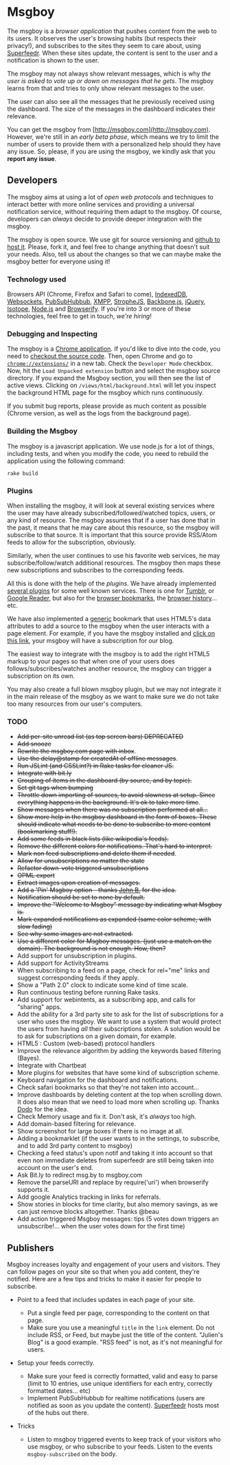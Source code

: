 # Msgboy

The msgboy is a *browser application* that pushes content from the web to its users. It observes the user's browsing habits (but respects their privacy!), and subscribes to the sites they seem to care about, using [Superfeedr](http://superfeedr.com). When these sites update, the content is sent to the user and a notification is shown to the user. 

The msgboy may not always show relevant messages, which is why *the user is asked to vote up or down on messages that he gets*. The msgboy learns from that and tries to only show relevant messages to the user.

The user can also see all the messages that he previously received using the dashboard. The size of the messages in the dashboard indicates their relevance.

You can get the msgboy from [http://msgboy.com](http://msgboy.com). However, we're still in an *early beta phase*, which means we try to limit the number of users to provide them with a personalized help should they have any issue. So, please, if you are using the msgboy, we kindly ask that you **report any issue**.

## Developers

The msgboy aims at using a lot of *open web protocols* and techniques to interact better with more online services and providing a universal notification service, without requiring them adapt to the msgboy. Of course, developers can _always_ decide to provide deeper integration with the msgboy.

The msgboy is open source. We use git for source versioning and [github to host it](https://github.com/superfeedr/msgboy). Please, fork it, and feel free to change anything that doesn't suit your needs. Also, tell us about the changes so that we can maybe make the msgboy better for everyone using it!

### Technology used

Browsers API (Chrome, Firefox and Safari to come), [IndexedDB](http://www.w3.org/TR/IndexedDB/), [Websockets](http://dev.w3.org/html5/websockets/), [PubSubHubbub](http://code.google.com/p/pubsubhubbub/), [XMPP](http://xmpp.org/), [StropheJS](http://strophe.im/), [Backbone.js](http://documentcloud.github.com/backbone/), [jQuery](http://jquery.com/), [Isotope](http://isotope.metafizzy.co/), [Node.js](http://nodejs.org/) and [Browserify](https://github.com/substack/node-browserify). If you're into 3 or more of these technologies, feel free to get in touch, *we're hiring*!

### Debugging and Inspecting

The msgboy is a [Chrome application](http://code.google.com/chrome/extensions/index.html). If you'd like to dive into the code, you need to [checkout the source code](https://github.com/superfeedr/msgboy). Then, open Chrome and go to <code>[chrome://extensions/](chrome://extensions/)</code> in a new tab. Check the <code>Developer Mode</code> checkbox. Now, hit the <code>Load Unpacked extension</code> button and select the msgboy source directory.
If you expand the Msgboy section, you will then see the list of active views. Clicking on <code>/views/html/background.html</code> will let you inspect the background HTML page for the msgboy which runs continuously.

If you submit bug reports, please provide as much content as possible (Chrome version, as well as the logs from the background page).

### Building the Msgboy

The msgboy is a javascript application. We use node.js for a lot of things, including tests, and when you modify the code, you need to rebuild the application using the following command:

    rake build

### Plugins

When installing the msgboy, it will look at several existing services where the user may have already subscribed/followed/watched topics, users, or any kind of resource. The msgboy assumes that if a user has done that in the past, it means that he may care about this resource, so the msgboy will subscribe to that source. It is important that this source provide RSS/Atom feeds to allow for the subscription, obviously.

Similarly, when the user continues to use his favorite web services, he may subscribe/follow/watch additional resources. The msgboy then maps these new subscriptions and subscribes to the corresponding feeds.

All this is done with the help of the *plugins*. We have already implemented [several plugins](https://github.com/superfeedr/msgboy/tree/master/controllers/plugins) for some well known services. There is one for [Tumblr](https://github.com/superfeedr/msgboy/blob/master/controllers/plugins/tumblr.js), or [Google Reader](https://github.com/superfeedr/msgboy/blob/master/controllers/plugins/google-reader.js), but also for the [browser bookmarks](https://github.com/superfeedr/msgboy/blob/master/controllers/plugins/bookmarks.js), the [browser history](https://github.com/superfeedr/msgboy/blob/master/controllers/plugins/history.js)... etc.

We have also implemented a [generic](https://github.com/superfeedr/msgboy/blob/master/controllers/plugins/generic.js) bookmark that uses HTML5's data attributes to add a source to the msgboy when the user interacts with a page element. For example, if you have the msgboy installed and <a href="" class="msgboy-follow" data-msgboy-url="http://blog.msgboy.com/rss" >click on this link</a>, your msgboy will have a subscription for our blog.

The easiest way to integrate with the msgboy is to add the right HTML5 markup to your pages so that when one of your users does follows/subscribes/watches another resource, the msgboy can trigger a subscription on its own.

You may also create a full blown msgboy plugin, but we may not integrate it in the main release of the msgboy as we want to make sure we do not take too many resources from our user's computers.

### TODO

* <del>Add per-site unread list (as top screen bars) DEPRECATED</del>
* <del>Add snooze</del>
* <del>Rewrite the msgboy.com page with inbox</del>.
* <del>Use the delay@stamp for createdAt of offline messages</del>.
* <del>Run JSLint (and CSSLint?) in Rake tasks for cleaner JS.</del>
* <del>Integrate with bit.ly</del>
* <del>Grouping of items in the dashboard (by source, and by topic).</del>
* <del>Set git tags when bumping</del>
* <del>Throttle down importing of sources, to avoid slowness at setup. Since everything happens in the background. It's ok to take more time</del>.
* <del>Show messages when there was no subscription performed at all...</del>
* <del>Show more help in the msgboy dashboard in the form of boxes. These should indicate what needs to be done to subscribe to more content (bookmarking stuff!).</del>
* <del>Add some feeds in black lists (like wikipedia's feeds).</del>
* <del>Remove the different colors for notifications. That's hard to interpret.</del>
* <del>Mark non feed subscriptions and delete them if needed</del>.
* <del>Allow for unsubscriptions no matter the state</del>
* <del>Refactor down-vote triggered unsubscriptions</del>
* <del>OPML export</del>
* <del>Extract images upon creation of messages.</del>
* <del>Add a 'Pin' Msgboy option - thanks [John B.](http://www.borthwick.com/) for the idea.</del>
* <del>Notification should be set to none by default.</del>
* <del>Improve the "Welcome to Msgboy" message by indicating what Msgboy is.</del>
* <del>Mark expanded notifications as expanded (same color scheme, with slow fading)</del>
* <del>See why some images are not extracted.</del>
* <del>Use a different color for Msgboy messages. (just use a match on the domain). The background is not enough. How, then?</del>
* Add support for unsubscription in plugins.
* Add support for ActivityStreams
* When subscribing to a feed on a page, check for rel="me" links and suggest corresponding feeds if they apply.
* Show a "Path 2.0" clock to indicate some kind of time scale.
* Run continuous testing before running Rake tasks.
* Add support for webintents, as a subscribing app, and calls for "sharing" apps.
* Add the ability for a 3rd party site to ask for the list of subscriptions for a user who uses the msgboy. We want to use a system that would protect the users from having _all_ their subscriptions stolen. A solution would be to ask for subscriptions on a given domain, for example.
* HTML5 : Custom (web-based) protocol handlers
* Improve the relevance algorithm by adding the keywords based filtering (Bayes).
* Integrate with Chartbeat
* More plugins for websites that have some kind of subscription scheme.
* Keyboard navigation for the dashboard and notifications.
* Check safari bookmarks so that they're not taken into account...
* Improve dashboards by deleting content at the top when scrolling down. It does also mean that we need to load more when scrolling up. Thanks [Dodo](https://github.com/dodo) for the idea.
* Check Memory usage and fix it. Don't ask, it's _always_ too high.
* Add domain-based filtering for relevance.
* Show screenshot for large boxes if there is no image at all.
* Adding a bookmarklet (if the user wants to in the settings, to subscribe, and to add 3rd party content to msgboy)
* Checking a feed status's upon notif and taking it into account so that even non immediate deletes from superfeedr are still being taken into account on the user's end.
* Ask Bit.ly to redirect msg.by to msgboy.com
* Remove the parseURI and replace by require('uri') when browserify supports it.
* Add google Analytics tracking in links for referrals.
* Show stories in blocks for time clarity, but also memory savings, as we can just remove blocks altogether. Thanks @beau
* Add action triggered Msgboy messages: tips (5 votes down triggers an unsubscribe!... when the user votes down for the first time)

## Publishers

Msgboy increases loyalty and engagement of your users and visitors. They can follow pages on your site so that when you add content, they're notified. 
Here are a few tips and tricks to make it easier for people to subscribe.

- Point to a feed that includes updates in each page of your site.
    * Put a single feed per page, corresponding to the content on that page.
    * Make sure you use a meaningful <code>title</code> in the <code>link</code> element. Do not include RSS, or Feed, but maybe just the title of the content. "Julien's Blog" is a good example. "RSS feed" is not, as it's not meaningful for users.
    
- Setup your feeds correctly.
    * Make sure your feed is correctly formatted, valid and easy to parse (limit to 10 entries, use unique identifiers for each entry, correctly formatted dates... etc)
    * Implement PubSubHubbub for realtime notifications (users are notified as soon as you update the content). [Superfeedr](http://superfeedr.com/publisher) hosts most of the hubs out there.

- Tricks
    * Listen to msgboy triggered events to keep track of your visitors who use msgboy, or who subscribe to your feeds. Listen to the events  <code>msgboy-subscribed</code> on the body.

